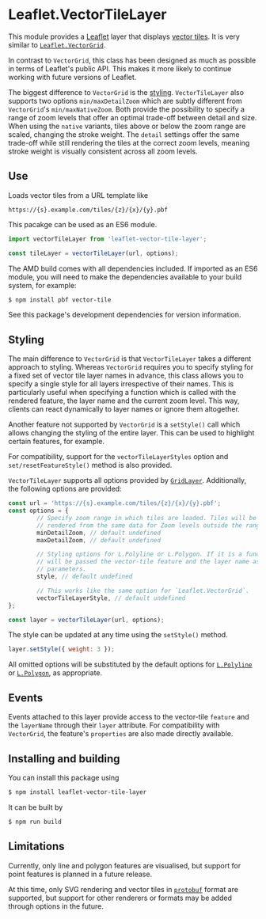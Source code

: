 Leaflet.VectorTileLayer
=======================

This module provides a [Leaflet][L] layer that displays [vector tiles][VT].
It is very similar to [`Leaflet.VectorGrid`][LVG].

In contrast to `VectorGrid`, this class has been designed as much as
possible in terms of Leaflet's public API. This makes it more likely to
continue working with future versions of Leaflet.

The biggest difference to `VectorGrid` is the [styling](#styling).
`VectorTileLayer` also supports two options `min/maxDetailZoom` which are
subtly different from `VectorGrid`'s `min/maxNativeZoom`. Both provide the
possibility to specify a range of zoom levels that offer an optimal
trade-off between detail and size. When using the `native` variants, tiles
above or below the zoom range are scaled, changing the stroke weight. The
`detail` settings offer the same trade-off while still rendering the tiles
at the correct zoom levels, meaning stroke weight is visually consistent
across all zoom levels.


Use
---
Loads vector tiles from a URL template like

    https://{s}.example.com/tiles/{z}/{x}/{y}.pbf

This pacakge can be used as an ES6 module.

```js
import vectorTileLayer from 'leaflet-vector-tile-layer';

const tileLayer = vectorTileLayer(url, options);
```

The AMD build comes with all dependencies included. If imported as an ES6
module, you will need to make the dependencies available to your build
system, for example:

```sh
$ npm install pbf vector-tile
```

See this package's development dependencies for version information.


Styling
-------

The main difference to `VectorGrid` is that `VectorTileLayer` takes a
different approach to styling. Whereas `VectorGrid` requires you to specify
styling for a fixed set of vector tile layer names in advance, this class
allows you to specify a single style for all layers irrespective of their
names. This is particularly useful when specifying a function which is
called with the rendered feature, the layer name and the current zoom
level. This way, clients can react dynamically to layer names or ignore
them altogether.

Another feature not supported by `VectorGrid` is a `setStyle()` call which
allows changing the styling of the entire layer. This can be used to
highlight certain features, for example.

For compatibility, support for the `vectorTileLayerStyles` option and
`set/resetFeatureStyle()` method is also provided.

`VectorTileLayer` supports all options provided by [`GridLayer`][GL].
Additionally, the following options are provided:

```js
const url = 'https://{s}.example.com/tiles/{z}/{x}/{y}.pbf';
const options = {
        // Specify zoom range in which tiles are loaded. Tiles will be
        // rendered from the same data for Zoom levels outside the range.
        minDetailZoom, // default undefined
        maxDetailZoom, // default undefined

        // Styling options for L.Polyline or L.Polygon. If it is a function, it
        // will be passed the vector-tile feature and the layer name as
        // parameters.
        style, // default undefined

        // This works like the same option for `Leaflet.VectorGrid`.
        vectorTileLayerStyle, // default undefined
};

const layer = vectorTileLayer(url, options);
```

The style can be updated at any time using the `setStyle()` method.

```js
layer.setStyle({ weight: 3 });
```

All omitted options will be substituted by the default options for
[`L.Polyline`][PL] or [`L.Polygon`][PG], as appropriate.


Events
------

Events attached to this layer provide access to the vector-tile `feature`
and the `layerName` through their `layer` attribute. For compatibility with
`VectorGrid`, the feature's `properties` are also made directly available.


Installing and building
-----------------------

You can install this package using

```sh
$ npm install leaflet-vector-tile-layer
```

It can be built by

```sh
$ npm run build
```


Limitations
-----------

Currently, only line and polygon features are visualised, but support for
point features is planned in a future release.

At this time, only SVG rendering and vector tiles in [`protobuf`][PBF]
format are supported, but support for other renderers or formats may be
added through options in the future.


[GL]:   http://leafletjs.com/reference-1.0.3.html#gridlayer
[L]:    http://leafletjs.com/
[LVG]:  https://github.com/Leaflet/Leaflet.VectorGrid
[PBF]:  https://developers.google.com/protocol-buffers/
[PG]:   http://leafletjs.com/reference-1.0.3.html#polygon
[PL]:   http://leafletjs.com/reference-1.0.3.html#polyline
[VT]:   https://github.com/mapbox/vector-tile-spec
